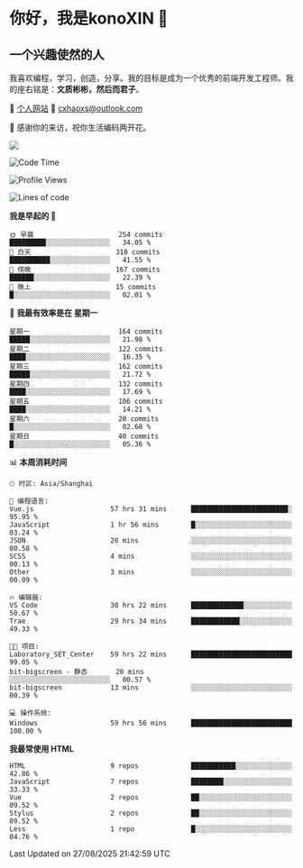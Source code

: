 <!--
**konoXIN/konoXIN** is a ✨ _special_ ✨ repository because its `README.md` (this file) appears on your GitHub profile.

Here are some ideas to get you started:

- 🔭 I’m currently working on ...
- 🌱 I’m currently learning ...
- 👯 I’m looking to collaborate on ...
- 🤔 I’m looking for help with ...
- 💬 Ask me about ...
- 📫 How to reach me: ...
- 😄 Pronouns: ...
- ⚡ Fun fact: ...
-->
# 你好，我是konoXIN 👋
## 一个兴趣使然的人

我喜欢编程，学习，创造，分享。我的目标是成为一个优秀的前端开发工程师。我的座右铭是：**文质彬彬，然后而君子**。

📄 [个人网站](https://www.konoxin.top/)  📮 cxhaoxs@outlook.com
    
👋 感谢你的来访，祝你生活编码两开花。

<a href="https://wakatime.com"><img src="https://wakatime.com/share/@konoXIN/7d7b1368-87f9-4766-8aad-0b59725c07da.png" /></a>
 <!--START_SECTION:waka-->
![Code Time](http://img.shields.io/badge/Code%20Time-2%2C526%20hrs%2025%20mins-blue)

![Profile Views](http://img.shields.io/badge/%E4%B8%AA%E4%BA%BA%E8%B5%84%E6%96%99%E8%A7%82%E7%9C%8B%E6%AC%A1%E6%95%B0-0-blue)

![Lines of code](https://img.shields.io/badge/%E4%BB%8E%E3%80%8CHello%20World%E3%80%8D%E8%B5%B7%E6%88%91%E5%B7%B2%E7%BB%8F%E5%86%99%E4%BA%86-322.5%20thousand%20%E8%A1%8C%E4%BB%A3%E7%A0%81-blue)

**我是早起的 🐤** 

```text
🌞 早晨                     254 commits         █████████░░░░░░░░░░░░░░░░   34.05 % 
🌆 白天                     310 commits         ██████████░░░░░░░░░░░░░░░   41.55 % 
🌃 傍晚                     167 commits         ██████░░░░░░░░░░░░░░░░░░░   22.39 % 
🌙 晚上                     15 commits          █░░░░░░░░░░░░░░░░░░░░░░░░   02.01 % 
```
📅 **我最有效率是在 星期一** 

```text
星期一                      164 commits         █████░░░░░░░░░░░░░░░░░░░░   21.98 % 
星期二                      122 commits         ████░░░░░░░░░░░░░░░░░░░░░   16.35 % 
星期三                      162 commits         █████░░░░░░░░░░░░░░░░░░░░   21.72 % 
星期四                      132 commits         ████░░░░░░░░░░░░░░░░░░░░░   17.69 % 
星期五                      106 commits         ████░░░░░░░░░░░░░░░░░░░░░   14.21 % 
星期六                      20 commits          █░░░░░░░░░░░░░░░░░░░░░░░░   02.68 % 
星期日                      40 commits          █░░░░░░░░░░░░░░░░░░░░░░░░   05.36 % 
```


📊 **本周消耗时间** 

```text
🕑︎ 时区: Asia/Shanghai

💬 编程语言: 
Vue.js                   57 hrs 31 mins      ████████████████████████░   95.95 % 
JavaScript               1 hr 56 mins        █░░░░░░░░░░░░░░░░░░░░░░░░   03.24 % 
JSON                     20 mins             ░░░░░░░░░░░░░░░░░░░░░░░░░   00.58 % 
SCSS                     4 mins              ░░░░░░░░░░░░░░░░░░░░░░░░░   00.13 % 
Other                    3 mins              ░░░░░░░░░░░░░░░░░░░░░░░░░   00.09 % 

🔥 编辑器: 
VS Code                  30 hrs 22 mins      █████████████░░░░░░░░░░░░   50.67 % 
Trae                     29 hrs 34 mins      ████████████░░░░░░░░░░░░░   49.33 % 

🐱‍💻 项目: 
Laboratory_SET_Center    59 hrs 22 mins      █████████████████████████   99.05 % 
bit-bigscreen - 静态       20 mins             ░░░░░░░░░░░░░░░░░░░░░░░░░   00.57 % 
bit-bigscreen            13 mins             ░░░░░░░░░░░░░░░░░░░░░░░░░   00.39 % 

💻 操作系统: 
Windows                  59 hrs 56 mins      █████████████████████████   100.00 % 
```

**我最常使用 HTML** 

```text
HTML                     9 repos             ███████████░░░░░░░░░░░░░░   42.86 % 
JavaScript               7 repos             ████████░░░░░░░░░░░░░░░░░   33.33 % 
Vue                      2 repos             ██░░░░░░░░░░░░░░░░░░░░░░░   09.52 % 
Stylus                   2 repos             ██░░░░░░░░░░░░░░░░░░░░░░░   09.52 % 
Less                     1 repo              █░░░░░░░░░░░░░░░░░░░░░░░░   04.76 % 
```




 Last Updated on 27/08/2025 21:42:59 UTC
<!--END_SECTION:waka-->
